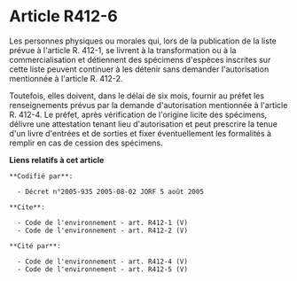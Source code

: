 # Article R412-6

Les personnes physiques ou morales qui, lors de la publication de la liste prévue à l'article R. 412-1, se livrent à la
transformation ou à la commercialisation et détiennent des spécimens d'espèces inscrites sur cette liste peuvent continuer à
les détenir sans demander l'autorisation mentionnée à l'article R. 412-2. 

Toutefois, elles doivent, dans le délai de six mois, fournir au préfet les renseignements prévus par la demande
d'autorisation mentionnée à l'article R. 412-4. Le préfet, après vérification de l'origine licite des spécimens, délivre une
attestation tenant lieu d'autorisation et peut prescrire la tenue d'un livre d'entrées et de sorties et fixer éventuellement
les formalités à remplir en cas de cession des spécimens.

**Liens relatifs à cet article**

	**Codifié par**:

	  - Décret n°2005-935 2005-08-02 JORF 5 août 2005

	**Cite**:

	  - Code de l'environnement - art. R412-1 (V)
	  - Code de l'environnement - art. R412-2 (V)

	**Cité par**:

	  - Code de l'environnement - art. R412-4 (V)
	  - Code de l'environnement - art. R412-5 (V)
